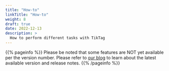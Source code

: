 ```yaml
---
title: "How-to"
linkTitle: "How-to"
weight: 8
draft: true
date: 2022-12-13
description: >
  How to perform different tasks with TikTag
---
```


{{% pageinfo %}}
Please be noted that some features are NOT yet available per the version number. Please refer to [our blog](/blog/) to learn about the latest available version and release notes. 
{{% /pageinfo %}}